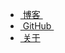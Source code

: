 <ul>
  <li><a id="blog" href="/"><span class="fa fa-free-code-camp fa-lg"></span>&nbsp;博客&nbsp;</a></li>
  <li><a href="https://github.com/WangWenzhuang"><span class="fa fa-github fa-lg"></span>&nbsp;GitHub&nbsp;</a></li>
  <li><a id="about" href="/about/"><span class="fa fa-star fa-lg"></span>&nbsp;关于</a></li>
</ul>